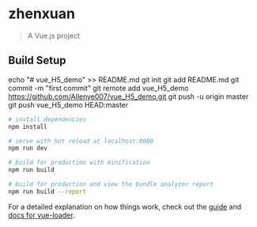 # zhenxuan

> A Vue.js project

## Build Setup
echo "# vue_H5_demo" >> README.md
git init
git add README.md
git commit -m "first commit"
git remote add vue_H5_demo https://github.com/Allenye007/vue_H5_demo.git
git push -u origin master
git push vue_H5_demo HEAD:master
``` bash
# install dependencies
npm install

# serve with hot reload at localhost:8080
npm run dev

# build for production with minification
npm run build

# build for production and view the bundle analyzer report
npm run build --report
```

For a detailed explanation on how things work, check out the [guide](http://vuejs-templates.github.io/webpack/) and [docs for vue-loader](http://vuejs.github.io/vue-loader).
